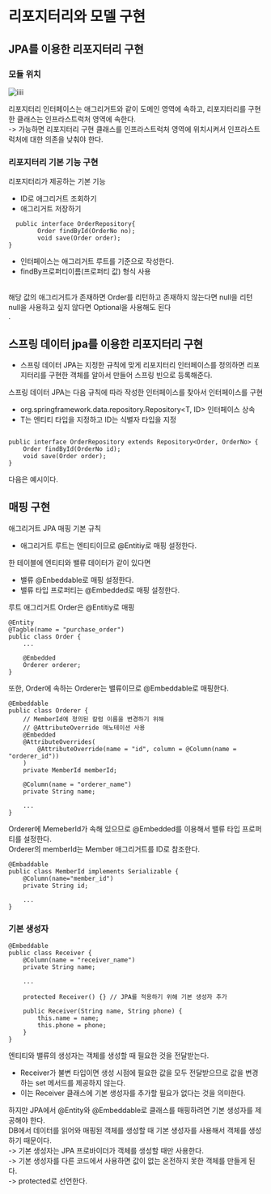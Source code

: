 <h1>리포지터리와 모델 구현</h1>

<h2>JPA를 이용한 리포지터리 구현</h2>

<h3>모듈 위치</h3>

![iiii](https://github.com/JSON-loading-and-unloading/DDD-start/assets/106163272/ac7d88f0-675d-4321-b950-4becd9a484c5)


리포지터리 인터페이스는 애그리거트와 같이 도메인 영역에 속하고, 리포지터리를 구현한 클래스는 인프라스트럭처 영역에 속한다.</br>
-> 가능하면 리포지터리 구현 클래스를 인프라스트럭처 영역에 위치시켜서 인프라스트럭처에 대한 의존을 낮춰야 한다.</br>

<h3>리포지터리 기본 기능 구현</h3>

리포지터리가 제공하는 기본 기능</br>
- ID로 애그리거트 조회하기</br>
- 애그리거트 저장하기</br>


```
  public interface OrderRepository{
        Order findById(OrderNo no);
        void save(Order order);
}

```

 - 인터페이스는 애그리거트 루트를 기준으로 작성한다.
 - findBy프로퍼티이름(프로퍼티 값) 형식 사용
</br>
해당 값의 애그리거트가 존재하면 Order를 리턴하고 존재하지 않는다면 null을 리턴 </br>
null을 사용하고 싶지 않다면 Optional을 사용해도 된다</br>.

<h2>스프링 데이터 jpa를 이용한 리포지터리 구현</h2>

- 스프링 데이터 JPA는 지정한 규칙에 맞게 리포지터리 인터페이스를 정의하면 리포지터리를 구현한 객체를 알아서 만들어 스프링 빈으로 등록해준다.</br>

스프링 데이터 JPA는 다음 규칙에 따라 작성한 인터페이스를 찾아서 인터페이스를 구현</br>
 - org.springframework.data.repository.Repository<T, ID> 인터페이스 상속</br>
 - T는 엔티티 타입을 지정하고 ID는 식별자 타입을 지정</br>

```

public interface OrderRepository extends Repository<Order, OrderNo> {
    Order findById(OrderNo id);
    void save(Order order);
}

```

다음은 예시이다.
</br>

<h2>매핑 구현</h2>

애그리거트 JPA 매핑 기본 규칙</br>

 - 애그리거트 루트는 엔티티이므로 @Entitiy로 매핑 설정한다.</br>

한 테이블에 엔티티와 밸류 데이터가 같이 있다면</br>
 - 밸류 @Enbeddable로 매핑 설정한다.</br>
 - 밸류 타입 프로퍼티는 @Embedded로 매핑 설정한다.</br>


루트 애그리거트 Order은 @Entitiy로 매핑</br>

```
@Entity
@Tagble(name = "purchase_order")
public class Order {
	...

	@Embedded
	Orderer orderer;
}

```

또한, Order에 속하는 Orderer는 밸류이므로 @Embeddable로 매핑한다.</br>

```
@Embeddable
public class Orderer {
	// MemberId에 정의된 칼럼 이름을 변경하기 위해
	// @AttributeOverride 애노테이션 사용
	@Embedded
	@AttributeOverrides(
		@AttributeOverride(name = "id", column = @Column(name = "orderer_id"))
	)
	private MemberId memberId;

	@Column(name = "orderer_name")
	private String name;

	...
}

```
Orderer에 MemeberId가 속해 있으므로 @Embedded를 이용해서 밸류 타입 프로퍼티를 설정한다.</br>
Orderer의 memberId는 Member 애그리거트를 ID로 참조한다.</br>

```
@Embaddable
public class MemberId implements Serializable {
	@Column(name="member_id")
	private String id;

	...
}

```

<h3>기본 생성자</h3>

```
@Embeddable
public class Receiver {
	@Column(name = "receiver_name")
	private String name;

	...

	protected Receiver() {} // JPA를 적용하기 위해 기본 생성자 추가

	public Receiver(String name, String phone) {
		this.name = name;
		this.phone = phone;
	}
}

```

엔티티와 밸류의 생성자는 객체를 생성할 때 필요한 것을 전달받는다.</br>

- Receiver가 불변 타입이면 생성 시점에 필요한 값을 모두 전달받으므로 값을 변경하는 set 메서드를 제공하지 않는다.</br>
- 이는 Receiver 클래스에 기본 생성자를 추가할 필요가 없다는 것을 의미한다.</br>

하지만 JPA에서 @Entity와 @Embeddable로 클래스를 매핑하려면 기본 생성자를 제공해야 한다.</br>
DB에서 데이터를 읽어와 매핑된 객체를 생성할 때 기본 생성자를 사용해서 객체를 생성하기 때문이다.</br>
-> 기본 생성자는 JPA 프로바이더가 객체를 생성할 때만 사용한다.</br>
-> 기본 생성자를 다른 코드에서 사용하면 값이 없는 온전하지 못한 객체를 만들게 된다.</br>
-> protected로 선언한다.</br></br>


